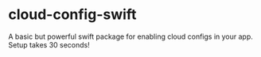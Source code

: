 # cloud-config-swift

A basic but powerful swift package for enabling cloud configs in your app.
Setup takes 30 seconds!
